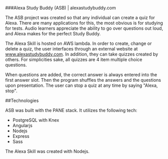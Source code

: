 ###Alexa Study Buddy (ASB) | alexastudybuddy.com

The ASB project was created so that any individual can create a quiz for Alexa.
There are many applications for this, the most obvious is for studying for tests.
Audio learners appreciate the ability to go over questions out loud, and Alexa makes
for the perfect Study Buddy.

The Alexa Skill is hosted on AWS lambda. In order to create, change or delete a quiz, the user interfaces
through an external website at www.alexastudybuddy.com. In addition, they can take quizzes created by others.
For simplicities sake, all quizzes are 4 item multiple choice questions.  

When questions are added, the correct answer is always entered into the first answer slot. Then the program shuffles the answers and the questions upon presentation.  The user can stop a quiz at any time by saying "Alexa, stop".

##Technologies

ASB was built with the PANE stack. It utilizes the following tech:

* PostgreSQL with Knex
* Angularjs
* Nodejs
* Express 
* Sass

The Alexa Skill was created with Nodejs.










